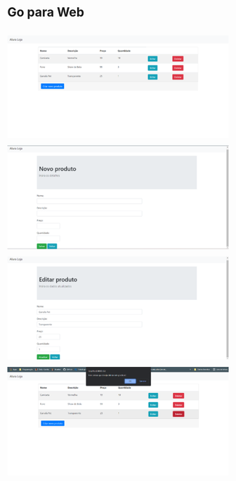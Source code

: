 # Go para Web

​	![Loja](https://github.com/GabrielTernesSan/Lojinha/blob/master/Imagens/Loja.png)

![Novo_Produto](https://github.com/GabrielTernesSan/Lojinha/blob/master/Imagens/Novo_Produto.png)

![Editar_Produto](https://github.com/GabrielTernesSan/Lojinha/blob/master/Imagens/Editar_Produto.png)

![Delete](https://github.com/GabrielTernesSan/Lojinha/blob/master/Imagens/Delete.png)

​	

